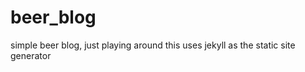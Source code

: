 beer_blog
=========

simple beer blog, just playing around
this uses jekyll as the static site generator

